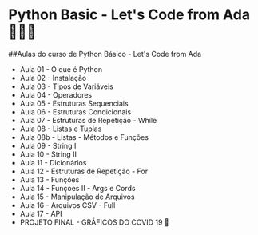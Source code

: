 # Python Basic - Let's Code from Ada 📘👨‍🎓
##Aulas do curso de Python Básico - Let's Code from Ada

- Aula 01 - O que é Python
- Aula 02 - Instalação
- Aula 03 - Tipos de Variáveis
- Aula 04 - Operadores
- Aula 05 - Estruturas Sequenciais 
- Aula 06 - Estruturas Condicionais
- Aula 07 - Estruturas de Repetição - While
- Aula 08 - Listas e Tuplas
- Aula 08b - Listas - Métodos e Funções
- Aula 09 - String I
- Aula 10 - String II
- Aula 11 - Dicionários
- Aula 12 - Estruturas de Repetição - For 
- Aula 13 - Funções
- Aula 14 - Funçoes II - Args e Cords
- Aula 15 - Manipulação de Arquivos
- Aula 16 - Arquivos CSV - Full
- Aula 17 - API
- PROJETO FINAL - GRÁFICOS DO COVID 19 🦠
